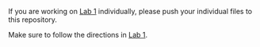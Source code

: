 If you are working on [Lab 1](https://xdaiisu.github.io/ds202materials/hwlabs/lab1.html) individually, please push your individual files to this repository. 

Make sure to follow the directions in [Lab 1](https://xdaiisu.github.io/ds202materials/hwlabs/lab1.html).
